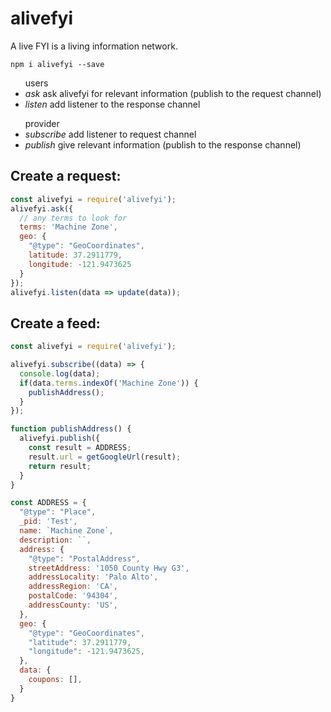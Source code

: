 # alivefyi

A live FYI is a living information network. 

```
npm i alivefyi --save
```

<ul>users
  <li><em>ask</em> ask alivefyi for relevant information (publish to the request channel)
  <li><em>listen</em> add listener to the response channel
</ul>
<ul>provider
  <li><em>subscribe</em> add listener to request channel
  <li><em>publish</em> give relevant information (publish to the response channel)
</ul>

## Create a request:
```JavaScript
const alivefyi = require('alivefyi');
alivefyi.ask({
  // any terms to look for
  terms: 'Machine Zone', 
  geo: {
    "@type": "GeoCoordinates", 
    latitude: 37.2911779, 
    longitude: -121.9473625
  }
});
alivefyi.listen(data => update(data));
```
## Create a feed:
```JavaScript
const alivefyi = require('alivefyi');

alivefyi.subscribe((data) => {
  console.log(data);
  if(data.terms.indexOf('Machine Zone')) {
    publishAddress();
  }
});

function publishAddress() {
  alivefyi.publish({
    const result = ADDRESS;
    result.url = getGoogleUrl(result);
    return result;
  }
}

const ADDRESS = {
  "@type": "Place",
  _pid: 'Test',
  name: `Machine Zone`,
  description: ``,
  address: {
    "@type": "PostalAddress",
    streetAddress: '1050 County Hwy G3',
    addressLocality: 'Palo Alto',
    addressRegion: 'CA',
    postalCode: '94304',
    addressCounty: 'US',
  },
  geo: {
    "@type": "GeoCoordinates",
    "latitude": 37.2911779,
    "longitude": -121.9473625,
  },
  data: {
    coupons: [],
  }
}
```
